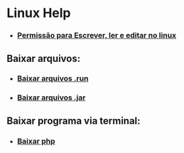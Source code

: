 # Linux Help

- ### <a href="arquives/nivel-acess.md"> Permissão para Escrever, ler e editar no linux </a>

## Baixar arquivos:

- ### <a href="arquives/arquiveRun.md">Baixar arquivos .run </a>
- ### <a href="arquives/arquiveJar.md"> Baixar arquivos .jar </a>

## Baixar programa via terminal:
- ### <a href="php"> Baixar php </a>



